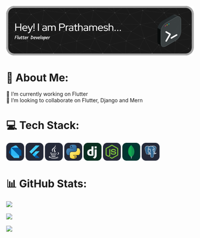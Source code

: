 ![Header](./github-header-image.png)

# 💫 About Me:
🔭 I’m currently working on Flutter<br>👯 I’m looking to collaborate on Flutter, Django and Mern<br>


# 💻 Tech Stack:
<a href="https://dart.dev"><img src="https://github.com/tandpfun/skill-icons/blob/main/icons/Dart-Dark.svg"
        width="48"></a> <a href="https://flutter.dev"><img
        src="https://github.com/tandpfun/skill-icons/blob/main/icons/Flutter-Dark.svg" width="48"></a>
<a href="https://java.com"><img src="https://github.com/tandpfun/skill-icons/blob/main/icons/Java-Dark.svg"
        width="48"></a> <a href="https://python.com"><img
        src="https://github.com/tandpfun/skill-icons/blob/main/icons/Python-Dark.svg" width="48"></a> 
<a href="https://djangoproject.com"><img src="https://github.com/tandpfun/skill-icons/blob/main/icons/Django.svg"
        width="48"></a> <a href="https://nodejs.org"><img
        src="https://github.com/tandpfun/skill-icons/blob/main/icons/NodeJS-Dark.svg" width="48"></a> 
<a href="https://MongoDB.com"><img src="https://github.com/tandpfun/skill-icons/blob/main/icons/MongoDB.svg"
        width="48"></a> <a href="https://postgresql.org"><img
        src="https://github.com/tandpfun/skill-icons/blob/main/icons/PostgreSQL-Dark.svg" width="48"></a>






# 📊 GitHub Stats:
![](https://github-readme-stats.vercel.app/api?username=prathamesh-mali&theme=dark&hide_border=false&include_all_commits=false&count_private=false)

![](https://github-readme-stats.vercel.app/api/top-langs/?username=prathamesh-mali&theme=dark&hide_border=false&include_all_commits=false&count_private=false&layout=compact)
<!--![](https://github-readme-streak-stats.herokuapp.com/?user=prathamesh-mali&theme=dark&hide_border=false)-->

![](https://quotes-github-readme.vercel.app/api?type=horizontal&theme=radical)
<!-- ### ✍️ Random Dev Quote -->
<!-- Proudly created with GPRM ( https://gprm.itsvg.in ) -->
